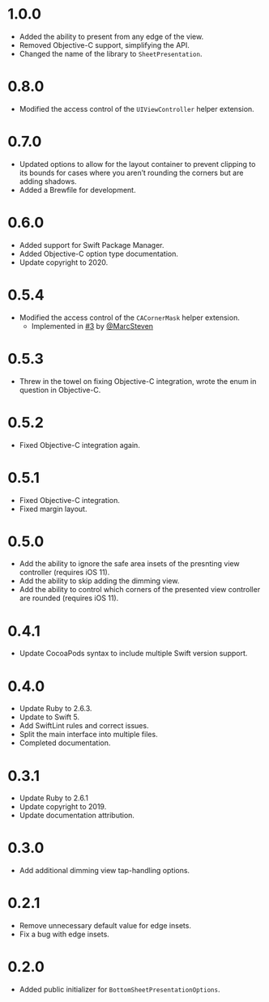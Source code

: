 # 1.0.0
- Added the ability to present from any edge of the view.
- Removed Objective-C support, simplifying the API.
- Changed the name of the library to `SheetPresentation`.

# 0.8.0
- Modified the access control of the `UIViewController` helper extension.

# 0.7.0
- Updated options to allow for the layout container to prevent clipping to its
  bounds for cases where you aren’t rounding the corners but are adding shadows.
- Added a Brewfile for development.

# 0.6.0
- Added support for Swift Package Manager.
- Added Objective-C option type documentation.
- Update copyright to 2020.

# 0.5.4
- Modified the access control of the `CACornerMask` helper extension.
  - Implemented in [#3](https://github.com/detroit-labs/BottomSheetPresentation/pull/3) by [@MarcSteven](https://github.com/MarcSteven)

# 0.5.3
- Threw in the towel on fixing Objective-C integration, wrote the enum in question in Objective-C.

# 0.5.2
- Fixed Objective-C integration again.

# 0.5.1
- Fixed Objective-C integration.
- Fixed margin layout.

# 0.5.0
- Add the ability to ignore the safe area insets of the presnting view controller (requires iOS 11).
- Add the ability to skip adding the dimming view.
- Add the ability to control which corners of the presented view controller are rounded (requires iOS 11).

# 0.4.1
- Update CocoaPods syntax to include multiple Swift version support.

# 0.4.0
- Update Ruby to 2.6.3.
- Update to Swift 5.
- Add SwiftLint rules and correct issues.
- Split the main interface into multiple files.
- Completed documentation.

# 0.3.1
- Update Ruby to 2.6.1
- Update copyright to 2019.
- Update documentation attribution.

# 0.3.0
- Add additional dimming view tap-handling options.

# 0.2.1

- Remove unnecessary default value for edge insets.
- Fix a bug with edge insets.

# 0.2.0

- Added public initializer for `BottomSheetPresentationOptions`.
